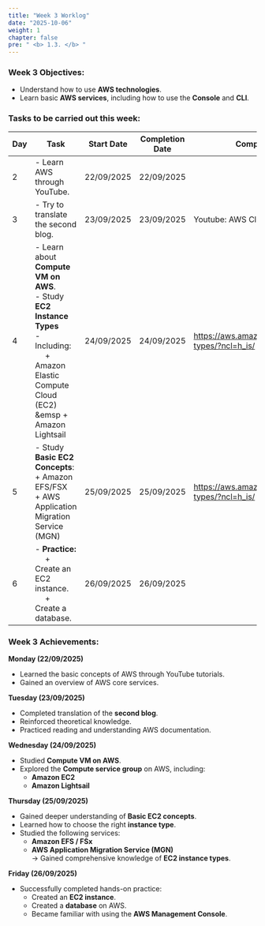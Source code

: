 ```yaml
---
title: "Week 3 Worklog"
date: "2025-10-06"
weight: 1
chapter: false
pre: " <b> 1.3. </b> "
---
```


### Week 3 Objectives:

* Understand how to use **AWS technologies**.
* Learn basic **AWS services**, including how to use the **Console** and **CLI**.

### Tasks to be carried out this week:
| Day | Task                                                                                                                                                                     | Start Date | Completion Date   | Completion Date                                         |
| --- |--------------------------------------------------------------------------------------------------------------------------------------------------------------------------|--------------|-------------------|--------------------------------------------------------|
| 2   | - Learn AWS through YouTube.                                                                                                                                             | 22/09/2025   | 22/09/2025        |                                                        |
| 3   | - Try to translate the second blog.                                                                                                                                      | 23/09/2025   | 23/09/2025        | Youtube: AWS Cloud Journey                             |
| 4   | - Learn about **Compute VM on AWS**. <br> - Study **EC2 Instance Types** <br> - Including: <br>&emsp;  + Amazon Elastic Compute Cloud (EC2) <br>&emsp + Amazon Lightsail | 24/09/2025   | 24/09/2025        | <https://aws.amazon.com/ec2/instance-types/?ncl=h_is/> |
| 5   | - Study **Basic EC2 Concepts**: + Amazon EFS/FSX  <br> + AWS Application Migration Service (MGN)                                                                         | 25/09/2025   | 25/09/2025        | <https://aws.amazon.com/ec2/instance-types/?ncl=h_is/> |
| 6   | - **Practice:** <br>&emsp; + Create an EC2 instance. <br>&emsp; + Create a database.                                                                                                | 26/09/2025   | 26/09/2025        |                                                        |

### Week 3 Achievements:

**Monday (22/09/2025)**
- Learned the basic concepts of AWS through YouTube tutorials.
- Gained an overview of AWS core services.

**Tuesday (23/09/2025)**
- Completed translation of the **second blog**.
- Reinforced theoretical knowledge.
- Practiced reading and understanding AWS documentation.

**Wednesday (24/09/2025)**
- Studied **Compute VM on AWS**.
- Explored the **Compute service group** on AWS, including:
    - **Amazon EC2**
    - **Amazon Lightsail**

**Thursday (25/09/2025)**
- Gained deeper understanding of **Basic EC2 concepts**.
- Learned how to choose the right **instance type**.
- Studied the following services:
    - **Amazon EFS / FSx**
    - **AWS Application Migration Service (MGN)**  
      → Gained comprehensive knowledge of **EC2 instance types**.

**Friday (26/09/2025)**
- Successfully completed hands-on practice:
    - Created an **EC2 instance**.
    - Created a **database** on AWS.
    - Became familiar with using the **AWS Management Console**.
